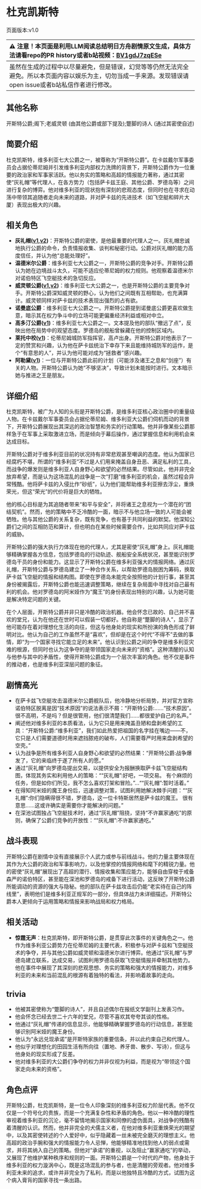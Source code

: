 # 杜克凯斯特
页面版本:v1.0
 

| :warning: 注意！本页面是利用LLM阅读总结明日方舟剧情原文生成，具体方法请看repo的PR history或者b站视频：[BV1gdJ7zqESe](https://www.bilibili.com/video/BV1gdJ7zqESe/)         |
|:----------------------------|
| 虽然在生成的过程中以尽量避免，但是错误，幻觉等等仍然无法完全避免。所以本页面内容以娱乐为主，切勿当成一手来源。发现错误请open issue或者b站私信作者进行修改。|



## 其他名称
开斯特公爵;阁下;老威灵顿 (由其他公爵或部下提及);蹩脚的诗人 (通过其密使自述)
## 简要介绍
杜克凯斯特，维多利亚七大公爵之一，被尊称为“开斯特公爵”。在卡兹戴尔军事委员会占据伦蒂尼姆并引发维多利亚内部权力洗牌的背景下，开斯特公爵作为一位重要的政治家和军事家活跃。他以务实的策略和高超的情报能力著称，通过其密使“灰礼帽”等代理人，在各方势力（包括萨卡兹王庭、其他公爵、罗德岛等）之间进行复杂的博弈。他对维多利亚的现状抱有深刻的悲观态度，但同时也在寻求在动荡中带领其追随者走向未来的道路，并对萨卡兹的先进技术（如飞空艇和碎片大厦）表现出极大的兴趣。
## 相关角色
-   **灰礼帽([v1](extended_char_hui_li_mao.md),[v2](../char_v3/extended_char_hui_li_mao.md))**：开斯特公爵的密使，是他最重要的代理人之一。灰礼帽忠诚地执行公爵的命令，负责情报收集、谈判和秘密行动。公爵对灰礼帽的能力高度信任，并认为他“总能处理好”。
-   **温德米尔公爵**：维多利亚七大公爵之一，开斯特公爵的竞争对手。开斯特公爵认为她在边境战斗太久，可能不适应伦蒂尼姆的权力规则。他观察着温德米尔对诺伯特区飞空艇技术的急切反应。
-   **威灵顿公爵([v1](extended_char_wei_ling_dun_gong_jue.md),[v2](../char_v3/extended_char_wei_ling_dun_gong_jue.md))**：维多利亚七大公爵之一，也是开斯特公爵的主要竞争对手。开斯特公爵深知威灵顿的野心，认为他们之间既有互相帮助，也充满算计。威灵顿同样对萨卡兹的技术表现出强烈的占有欲。
-   **诺曼底公爵**：维多利亚七大公爵之一。开斯特公爵提到诺曼底公爵更喜欢做生意，暗示其在权力争斗中的立场可能更偏重经济利益或相对中立。
-   **高多汀公爵([v1](extended_char_gao_duo_ting_gong_jue.md))**：维多利亚七大公爵之一。文本提及他的部队“撤远了点”，反映出他在局势中的观望态度。罗德岛的舰船曾躲藏在他的控制区域内。
-   **莱托中校([v1](extended_char_lai_tuo_zhong_xiao.md))**：伦蒂尼姆城防军指挥官，高卢出身。开斯特公爵对他表示了一定的赞赏和兴趣，认为他在萨卡兹统治下幸存下来且能维持城防军的运作，是个“有意思的人”，并认为他可能对成为“拯救者”感兴趣。
-   **阿勒黛([v1](extended_char_a_lei_dai.md))**：一位与开斯特公爵此前的计划（可能涉及诸王之息和“剑座”）有关的人物。开斯特公爵认为她“不够坚决”，导致计划未能按时进行。文本暗示她与推进之王是朋友。
## 详细介绍
杜克凯斯特，被广为人知的头衔是开斯特公爵，是维多利亚核心政治圈中的重量级人物。在卡兹戴尔军事委员会占据伦蒂尼姆、维多利亚大公爵们伺机而动的背景下，开斯特公爵展现出其深远的政治智慧和务实的行动策略。他并非像某些公爵那样急于在军事上采取激进立场，而是倾向于幕后操作，通过掌握信息和利用机会来达成目标。

开斯特公爵对于维多利亚目前的状况持有非常悲观甚至嘲讽的态度。他认为国家已经腐朽不堪，所谓的“维多利亚”不过是人们用来掩盖自身丑恶、满足私利的工具，而战争的爆发则是维多利亚人自身野心和欲望的必然结果。尽管如此，他并非完全放弃希望，而是认为这场混乱的战争是一次“打磨”维多利亚的机会，虽然过程会异常残酷。他将萨卡兹的入侵比作“砂纸”，认为他们能帮助维多利亚擦去浮尘，重焕荣光，但这“荣光”的代价将是巨大的牺牲。

他的核心目标是为其追随者带来“和平与安全”，并将诸王之息视为一个潜在的“团结契机”。然而，他的策略中不乏冷酷的一面，暗示不与他立场一致的人可能会被牺牲。他与其他公爵的关系复杂，既有竞争，也有基于共同利益的默契。他深知公爵们之间的互相防范和算计，但也明白在某些时候需要合作，比如共同应对萨卡兹的威胁。

开斯特公爵的强大执行力体现在他的代理人，尤其是密使“灰礼帽”身上。灰礼帽能够精确掌握各方信息，包括罗德岛的行动轨迹、舰船安全系统状况，甚至能识别罗德岛干员的身份和能力。这显示了开斯特公爵在维多利亚强大的情报网络。通过灰礼帽，开斯特公爵与罗德岛建立了一种合作关系，以帮助罗德岛脱困为筹码，换取萨卡兹飞空艇的情报和结构图。即使在罗德岛未能完全按照他的计划行事，甚至其身份被揭露后，开斯特公爵也能迅速调整策略，继续在复杂局面中寻找对自己最有利的机会。他对罗德岛的阿米娅作为“魔王”的身份表现出特别的兴趣，认为她可能是解决特定问题的关键。

在个人层面，开斯特公爵并非只是冷酷的政治机器。他会怀念已故的、自己并不喜欢的堂兄，认为在他还在世时可以假装一切都好。他自称是“蹩脚的诗人”，显示了他可能存在着对理想化生活的向往，但这与他身处的现实和所扮演的角色形成了鲜明对比。他认为自己的工作虽然不是“喜欢”，但却是在这个时代“不得不”去做的事情，即“为一个国家寻找它能立足的未来”。他认识到公爵之间的争夺是维多利亚灾难的根源，但同时也认为这争夺的是带领国家走向未来的“资格”。这种清醒的认知与他参与其中的矛盾性，使得开斯特公爵成为一个层次丰富的角色。他不仅是事件的推动者，也是维多利亚深层问题的象征。
## 剧情高光
- 在萨卡兹飞空艇攻击温德米尔公爵舰队后，他冷静地分析局势，并对官方宣称诺伯特区脱离是因“技术原因”的说法表示不屑：“开斯特公爵:......“技术原因”。很不高明，不是吗？但是很管用，他们很清楚我们......都很爱护自己的名声。”
- 阐述他对维多利亚的本质看法，认为它只是用来掩盖丑陋和盘剥希望的工具：“开斯特公爵:“维多利亚”，我们如此热爱把祖国的名字挂在嘴边——不，它只是人们需要道德时用来遮挡脓疮的破布，人们需要尊严时用来盘剥希望的空壳。”
- 认为战争是所有维多利亚人自身野心和欲望的必然结果：“开斯特公爵:战争爆发了，它的来临终于遂了所有人的愿。”
- 通过“灰礼帽”向罗德岛提出交易，以提供安全为报酬换取萨卡兹飞空艇结构图，体现其务实和利用他人的策略：““灰礼帽”:好吧，一项交易。 有个麻烦的任务，但是如你们所见，我不怎么喜欢打架和冒险。”...““灰礼帽”:暂时活着。”
- 在得知阿米娅的魔王身份后，迅速调整对策，试图利用她解决棘手问题：““灰礼帽”:你们隐瞒得很不错，罗德岛，这一位卡特斯居然是萨卡兹的魔王。 很有意思......这或许确实是需要你才能解决的问题。”
- 在深池试图独占飞空艇技术时，通过“灰礼帽”阻挠，坚持“不许赢家通吃”的原则，确保了公爵们竞争的开放性：““灰礼帽”:不许赢家通吃。”
## 战斗表现
开斯特公爵在剧情中没有直接展示个人武力或参与前线战斗。他的力量主要体现在其作为大公爵的政治和军事影响力，以及他掌控的情报网络和麾下的精锐力量。他的密使“灰礼帽”展现出了高超的潜行、情报收集和策应能力，能够自由穿梭于戒备森严的诺伯特区，甚至能在深池和罗德岛的戒备下进行活动，这反映了开斯特公爵所能调动的资源的强大与隐秘。他的部队在萨卡兹攻击后仍能“老实待在自己的阵线里”，表明他们是维多利亚正规军的一部分，但具体战力未详细描述。开斯特公爵本人更倾向于运用策略和情报来影响战局和权力格局。
## 相关活动
-   **惊霆无声**：杜克凯斯特，即开斯特公爵，是贯穿此次事件的关键角色之一。他作为维多利亚公爵势力在伦蒂尼姆的主要代表，积极参与对萨卡兹和飞空艇技术的争夺，并与其他公爵如威灵顿和温德米尔进行博弈。他通过“灰礼帽”与罗德岛建立联系，达成交易，试图利用罗德岛获取飞空艇情报并牵制其他势力。他在事件中展现了其深刻的悲观思想、务实的策略和强大的情报能力，对维多利亚的未来和当前混乱的根源有着独特的看法，并影响着故事的走向。
## trivia
- 他被其密使称为“蹩脚的诗人”，并且自述偶尔在报纸文学副刊上发表习作。
- 他会怀念已经去世二十六年的堂兄，尽管不喜欢其夸夸其谈的性格。
- 他通过“灰礼帽”传递的信息显示，他能够精确掌握罗德岛的行动信息，甚至能够识别阿米娅的魔王身份。
- 他认为“永远兑现承诺”是开斯特家族的重要信条，并以此约束自己和代理人。
- 他似乎对理想化的田园生活有所向往（置地、养牙兽、散步、写诗），但这与他身处的现实形成了反差。
- 他对维多利亚的大公爵们争夺的权力并非仅视为利益，而是视为“带领这个国家走向未来的资格”。
## 角色点评
开斯特公爵，杜克凯斯特，是一位令人印象深刻的维多利亚权力阶层代表。他不仅仅是一个符号化的贵族，而是一个充满复杂性和矛盾的角色。他以一种冷酷的理性审视着维多利亚的沉沦，毫不留情地揭示国家和同僚的虚伪面具，对战争的残酷有着清醒的认识。然而，他并非完全的犬儒主义者，在他对维多利亚重焕荣光的期望中，以及其密使转述的个人爱好中，似乎隐藏着一丝未被完全磨灭的理想主义。他高超的政治手腕和强大的情报能力令人忌惮，他能够精准地找到他人的弱点或需求，并将其纳入自己的策略。但他对“承诺”的重视，以及阻止“赢家通吃”的举动，又展现了他维护某种秩序和规则的一面。开斯特公爵是一个时代的产物，他身处于维多利亚的权力漩涡中心，既是这场混乱的参与者，也是清醒的旁观者。他对维多利亚未来的追求，或许并非完全为了私利，而是以他独特且冷酷的方式，试图为这个病入膏肓的国家寻找一条出路。